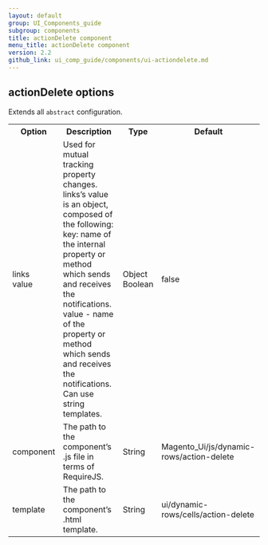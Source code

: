 ```yaml
---
layout: default
group: UI_Components_guide
subgroup: components
title: actionDelete component
menu_title: actionDelete component
version: 2.2
github_link: ui_comp_guide/components/ui-actiondelete.md
---
```


## actionDelete options

Extends all `abstract` configuration. 

<table>
  <tr>
    <th>Option </th>
    <th>Description</th>
    <th>Type</th>
    <th>Default</th>
  </tr>
  <tr>
    <td>links<br>value</td>
    <td>Used for mutual tracking property changes. links’s value is an object, composed of the following:<br>key: name of the internal property or method which sends and receives the notifications.<br>value - name of the property or method which sends and receives the notifications. Can use string templates.</td>
    <td>Object<br>Boolean</td>
    <td>false</td>
  </tr>
  <tr>
    <td>component</td>
    <td>The path to the component’s .js file in terms of RequireJS.</td>
    <td>String</td>
    <td>Magento_Ui/js/dynamic-rows/action-delete</td>
  </tr>
  <tr>
    <td>template</td>
    <td>The path to the component’s .html template.</td>
    <td>String</td>
    <td>ui/dynamic-rows/cells/action-delete</td>
  </tr>
</table>